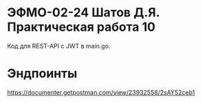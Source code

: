 # ЭФМО-02-24 Шатов Д.Я. Практическая работа 10
Код для REST-API с JWT в main.go.

# Эндпоинты
https://documenter.getpostman.com/view/23932558/2sAY52ceb1

